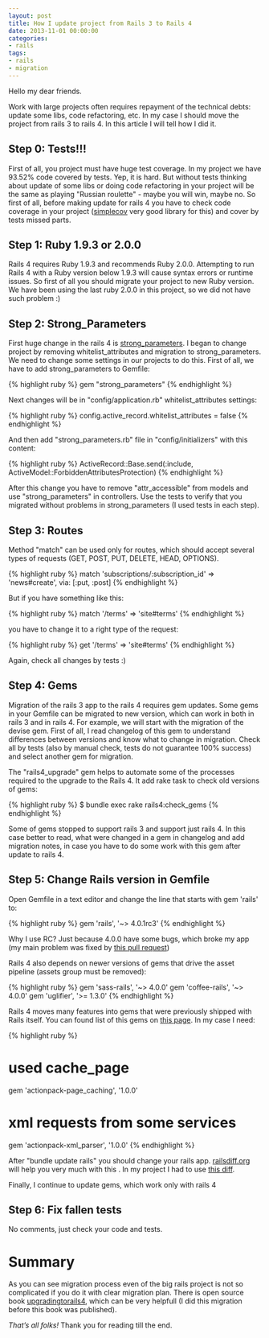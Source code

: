 ```yaml
---
layout: post
title: How I update project from Rails 3 to Rails 4
date: 2013-11-01 00:00:00
categories:
- rails
tags:
- rails
- migration
---
```

Hello my dear friends.

Work with large projects often requires repayment of the technical debts: update some libs, сode refactoring, etc. In my case I should move the project from rails 3 to rails 4. In this article I will tell how I did it.

## Step 0: Tests!!!

First of all, you project must have huge test coverage. In my project we have 93.52% code covered by tests. Yep, it is hard. But without tests thinking about update of some libs or doing сode refactoring in your project will be the same as playing "Russian roulette" - maybe you will win, maybe no. So first of all, before making update for rails 4 you have to check code coverage in your project ([simplecov](https://github.com/colszowka/simplecov) very good library for this) and cover by tests missed parts.

## Step 1: Ruby 1.9.3 or 2.0.0

Rails 4 requires Ruby 1.9.3 and recommends Ruby 2.0.0. Attempting to run Rails 4 with a Ruby version below 1.9.3 will cause syntax errors or runtime issues. So first of all you should migrate your project to new Ruby version. We have been using the last ruby 2.0.0 in this project, so we did not have such problem :)

## Step 2: Strong\_Parameters

First huge change in the rails 4 is [strong\_parameters](https://github.com/rails/strong_parameters). I began to change project by removing whitelist\_attributes and migration to strong\_parameters. We need to change some settings in our projects to do this. First of all, we have to add strong\_parameters to Gemfile:

{% highlight ruby %}
gem "strong_parameters"
{% endhighlight %}

Next changes will be in "config/application.rb" whitelist\_attributes settings:

{% highlight ruby %}
config.active_record.whitelist_attributes = false
{% endhighlight %}

And then add "strong\_parameters.rb" file in "config/initializers" with this content:

{% highlight ruby %}
ActiveRecord::Base.send(:include, ActiveModel::ForbiddenAttributesProtection)
{% endhighlight %}

After this change you have to remove "attr\_accessible" from models and use "strong\_parameters" in controllers. Use the tests to verify that you migrated without problems in strong\_parameters (I used tests in each step).

## Step 3: Routes

Method "match" can be used only for routes, which should accept several types of requests (GET, POST, PUT, DELETE, HEAD, OPTIONS).

{% highlight ruby %}
match 'subscriptions/:subscription_id' => 'news#create', via: [:put, :post]
{% endhighlight %}

But if you have something like this:

{% highlight ruby %}
match '/terms' => 'site#terms'
{% endhighlight %}

you have to change it to a right type of the request:

{% highlight ruby %}
get '/terms' => 'site#terms'
{% endhighlight %}

Again, check all changes by tests :)

## Step 4: Gems

Migration of the rails 3 app to the rails 4 requires gem updates. Some gems in your Gemfile can be migrated to new version, which can work in both in rails 3 and in rails 4. For example, we will start with the migration of the devise gem. First of all, I read changelog of this gem to understand differences between versions and know what to change in migration. Check all by tests (also by manual check, tests do not guarantee 100% success) and select another gem for migration.

The "rails4\_upgrade" gem helps to automate some of the processes required to the upgrade to the Rails 4. It add rake task to check old versions of gems:

{% highlight ruby %}
$ bundle exec rake rails4:check_gems
{% endhighlight %}

Some of gems stopped to support rails 3 and support just rails 4. In this case better to read, what were changed in a gem in changelog and add migration notes, in case you have to do some work with this gem after update to rails 4.

## Step 5: Change Rails version in Gemfile

Open Gemfile in a text editor and change the line that starts with gem 'rails' to:

{% highlight ruby %}
gem 'rails', '~> 4.0.1rc3'
{% endhighlight %}

Why I use RC? Just because 4.0.0 have some bugs, which broke my app (my main problem was fixed by [this pull request](https://github.com/rails/rails/pull/11496))

Rails 4 also depends on newer versions of gems that drive the asset pipeline (assets group must be removed):

{% highlight ruby %}
gem 'sass-rails', '~> 4.0.0'
gem 'coffee-rails', '~> 4.0.0'
gem 'uglifier', '>= 1.3.0'
{% endhighlight %}

Rails 4 moves many features into gems that were previously shipped with Rails itself. You can found list of this gems on [this page](http://www.andylindeman.com/2013/03/05/gems-extracted-in-rails-4.html). In my case I need:

{% highlight ruby %}
# used cache_page
gem 'actionpack-page_caching', '1.0.0'
# xml requests from some services
gem 'actionpack-xml_parser', '1.0.0'
{% endhighlight %}

After "bundle update rails" you should change your rails app. [railsdiff.org](http://railsdiff.org/) will help you very much with this . In my project I had to  use [this diff](http://railsdiff.org/html/v3.2.15-v4.0.1.rc3.html).

Finally, I continue to update gems, which work only with rails 4

## Step 6: Fix fallen tests

No comments, just check your code and tests.

# Summary

As you can see migration process even of the big rails project is not so complicated if you do it with clear migration plan. There is open source book [upgradingtorails4](http://www.upgradingtorails4.com/), which can be very helpfull (I did this migration before this book was published).

*That’s all folks!* Thank you for reading till the end.